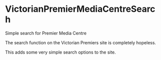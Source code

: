 # VictorianPremierMediaCentreSearch
Simple search for Premier Media Centre

The search function on the Victorian Premiers site is completely hopeless.

This adds some very simple search options to the site.
